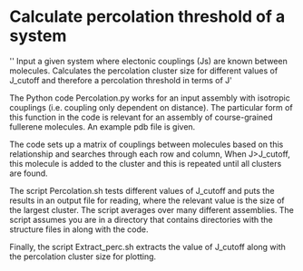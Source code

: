 # Calculate percolation threshold of a system
'' Input a given system where electonic couplings (Js) are known between molecules. Calculates the percolation cluster size for different values of J_cutoff and therefore a percolation threshold in terms of J'

The Python code Percolation.py works for an input assembly with isotropic couplings (i.e. coupling only dependent on distance). The particular form of this function in the code is relevant for an assembly of course-grained fullerene molecules. An example pdb file is given. 

The code sets up a matrix of couplings between molecules based on this relationship and searches through each row and column, When J>J_cutoff, this molecule is added to the cluster and this is repeated until all clusters are found.

The script Percolation.sh tests different values of J_cutoff and puts the results in an output file for reading, where the relevant value is the size of the largest cluster. The script averages over many different assemblies. The script assumes you are in a directory that contains directories with the structure files in along with the code.

Finally, the script Extract_perc.sh extracts the value of J_cutoff along with the percolation cluster size for plotting.

